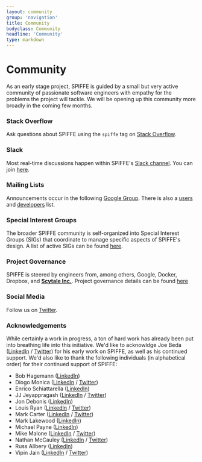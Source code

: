 ```yaml
---
layout: community
group: 'navigation'
title: Community
bodyclass: Community
headline: 'Community'
type: markdown
---
```


# Community

As an early stage project, SPIFFE is guided by a small but very active community of passionate software engineers with empathy for the problems the project will tackle. We will be opening up this community more broadly in the coming few months.

### **Stack Overflow**
Ask questions about SPIFFE using the `spiffe` tag on [Stack Overflow](https://stackoverflow.com/questions/tagged/spiffe).

### **Slack**
Most real-time discussions happen within SPIFFE's [Slack channel](https://spiffe.slack.com). You can join [here](https://slack.spiffe.io).

### **Mailing Lists**
Announcements occur in the following [Google Group](https://groups.google.com/a/spiffe.io/forum/#!forum/announce).
There is also a [users](https://groups.google.com/a/spiffe.io/forum/#!forum/user-discussion)
and [developers](https://groups.google.com/a/spiffe.io/forum/#!forum/dev-discussion) list.

### **Special Interest Groups**
The broader SPIFFE community is self-organized into Special Interest Groups (SIGs) that coordinate to manage specific aspects of SPIFFE's design. A list of active SIGs can be found [here](https://github.com/spiffe/spiffe/tree/master/community).

### **Project Governance**
SPIFFE is steered by engineers from, among others, Google, Docker, Dropbox, and **[Scytale Inc.](https://www.scytale.io)**. Project governance details can be found [here](https://github.com/spiffe/spiffe/blob/master/GOVERNANCE.md)

### **Social Media**
Follow us on [Twitter](https://twitter.com/SPIFFEio).

### **Acknowledgements**
While certainly a work in progress, a ton of hard work has already been put into breathing life into this initiative. We'd like to acknowldge Joe Beda ([LinkedIn](https://www.linkedin.com/in/jbeda) / [Twitter](https://twitter.com/jbeda)) for his early work on SPIFFE, as well as his continued support. We'd also like to thank the following individuals (in alphabetical order) for their continued support of SPIFFE:

- Bob Hagemann ([LinkedIn](https://www.linkedin.com/in/bobzilladev))
- Diogo Monica ([LinkedIn](https://www.linkedin.com/in/diogomonica) / [Twitter](https://twitter.com/diogomonica))
- Enrico Schiattarella ([LinkedIn](https://www.linkedin.com/in/enrico-schiattarella))
- JJ Jeyappragash ([LinkedIn](https://www.linkedin.com/in/pragashjj) / [Twitter](https://twitter.com/pragashjj))
- Jon Debonis ([LinkedIn](https://www.linkedin.com/in/jondb))
- Louis Ryan ([LinkedIn](https://www.linkedin.com/in/louis-ryan-2a8408) / [Twitter](https://twitter.com/louiscryan))
- Mark Carter ([LinkedIn](https://www.linkedin.com/in/markcartertm) / [Twitter](https://twitter.com/markcartertm))
- Mark Lakewood ([LinkedIn](https://www.linkedin.com/in/marklakewood))
- Michael Payne ([LinkedIn](https://www.linkedin.com/in/paynem/))
- Mike Malone ([LinkedIn](https://www.linkedin.com/in/mmalone) / [Twitter](https://twitter.com/mjmalone))
- Nathan McCauley ([LinkedIn](https://www.linkedin.com/in/nathanmccauley) / [Twitter](https://twitter.com/nathanmccauley))
- Russ Allbery ([LinkedIn](https://www.linkedin.com/in/russ-allbery-05862198))
- Vipin Jain ([LinkedIn](https://www.linkedin.com/in/vipin-jain-6455b311) / [Twitter](https://twitter.com/jainvipin_))


[blog]: http://blog.spiffe.io
[calendar.google.com]: https://calendar.google.com/calendar/todo
[CNCF code of conduct]: https://github.com/cncf/foundation/blob/master/code-of-conduct.md
[Communication]: https://github.com/spiffe/community/blob/master/communication.md
[community meeting]: https://github.com/spiffe/community/blob/master/communication.md#weekly-meeting
[events]: https://TODO
[file an issue]: https://github.com/spiffe/spiffe/issues/new
[spiffe.slack.com]: http://spiffe.slack.com
[Twitter]: https://twitter.com/spiffeio
